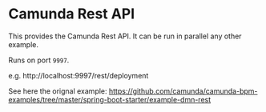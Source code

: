 # Camunda Rest API
This provides the Camunda Rest API. 
It can be run in parallel any other example.

Runs on port `9997`.

e.g. http://localhost:9997/rest/deployment

See here the orignal example: https://github.com/camunda/camunda-bpm-examples/tree/master/spring-boot-starter/example-dmn-rest